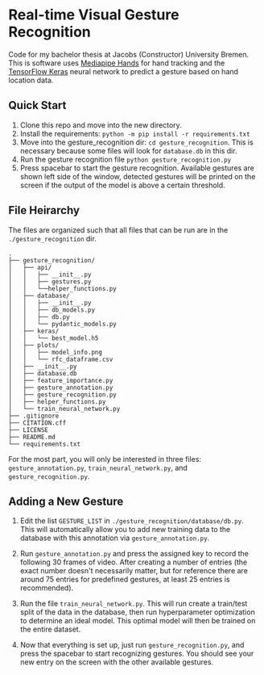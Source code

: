 # Real-time Visual Gesture Recognition
Code for my bachelor thesis at Jacobs (Constructor) University Bremen. This is software uses [Mediapipe Hands](https://developers.google.com/mediapipe/solutions/vision/hand_landmarker) for hand tracking and the [TensorFlow Keras](https://keras.io/api/) neural network to predict a gesture based on hand location data.

## Quick Start

1. Clone this repo and move into the new directory.  
2. Install the requirements: `python -m pip install -r requirements.txt`
3. Move into the gesture_recognition dir: `cd gesture_recognition`. This is necessary because some files will look for `database.db` in this dir.
4. Run the gesture recognition file `python gesture_recognition.py`
5. Press spacebar to start the gesture recognition. Available gestures are shown left side of the window,
detected gestures will be printed on the screen if the output of the model is above a certain threshold. 

## File Heirarchy
The files are organized such that all files that can be run are in the `./gesture_recognition` dir.  

```
.  
├── gesture_recognition/  
│   ├── api/  
│   │   ├── __init__.py  
│   │   ├── gestures.py  
│   │   └──helper_functions.py 
│   ├── database/  
│   │   ├── __init__.py  
│   │   ├── db_models.py  
│   │   ├── db.py  
│   │   └── pydantic_models.py  
│   ├── keras/  
│   │   └── best_model.h5  
│   ├── plots/  
│   │   ├── model_info.png 
│   │   └── rfc_dataframe.csv 
│   ├── __init__.py  
│   ├── database.db  
│   ├── feature_importance.py  
│   ├── gesture_annotation.py  
│   ├── gesture_recognition.py  
│   ├── helper_functions.py  
│   └── train_neural_network.py  
├── .gitignore  
├── CITATION.cff  
├── LICENSE  
├── README.md  
└── requirements.txt  
```

For the most part, you will only be interested in three files: `gesture_annotation.py`, `train_neural_network.py`, and `gesture_recognition.py`.  

## Adding a New Gesture

1. Edit the list `GESTURE_LIST` in `./gesture_recognition/database/db.py`.  
This will automatically allow you to add new training data to the database with this annotation via `gesture_annotation.py`.  

2. Run `gesture_annotation.py` and press the assigned key to record the following 30 frames of video.
After creating a number of entries (the exact number doesn't necessarily matter, but for reference there are around 75 entries 
for predefined gestures, at least 25 entries is recommended).  

3. Run the file `train_neural_network.py`. This will run create a train/test split of the data in the database, 
then run hyperparameter optimization to determine an ideal model. This optimal model will then be trained on the entire dataset.  

4. Now that everything is set up, just run `gesture_recognition.py`, and press the spacebar to start recognizing gestures. You should see your 
new entry on the screen with the other available gestures.
